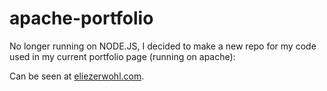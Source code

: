 # apache-portfolio

No longer running on NODE.JS, I decided to make a new repo for my code used in my current portfolio page (running on apache):

Can be seen at <a href="http://eliezerwohl.com">eliezerwohl.com</a>.
